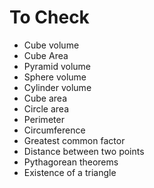 # To Check

 - Cube volume
 - Cube Area
 - Pyramid volume
 - Sphere volume
 - Cylinder volume
 - Cube area
 - Circle area
 - Perimeter
 - Circumference
 - Greatest common factor
 - Distance between two points
 - Pythagorean theorems
 - Existence of a triangle